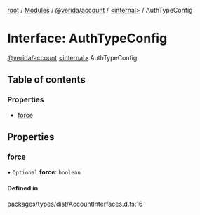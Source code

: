 [root](../README.md) / [Modules](../modules.md) / [@verida/account](../modules/verida_account.md) / [<internal\>](../modules/verida_account._internal_.md) / AuthTypeConfig

# Interface: AuthTypeConfig

[@verida/account](../modules/verida_account.md).[<internal\>](../modules/verida_account._internal_.md).AuthTypeConfig

## Table of contents

### Properties

- [force](verida_account._internal_.AuthTypeConfig.md#force)

## Properties

### force

• `Optional` **force**: `boolean`

#### Defined in

packages/types/dist/AccountInterfaces.d.ts:16
